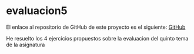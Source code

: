 # evaluacion5

El enlace al repositorio de GitHub de este proyecto es el siguiente: [GitHub](https://github.com/jzazooro/evaluacion5.git)

He resuelto los 4 ejercicios propuestos sobre la evaluacion del quinto tema de la asignatura
